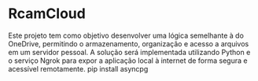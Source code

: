 # RcamCloud
Este projeto tem como objetivo desenvolver uma lógica semelhante à do OneDrive, permitindo o armazenamento, organização e acesso a arquivos em um servidor pessoal. A solução será implementada utilizando Python e o serviço Ngrok para expor a aplicação local à internet de forma segura e acessível remotamente.
pip install asyncpg
